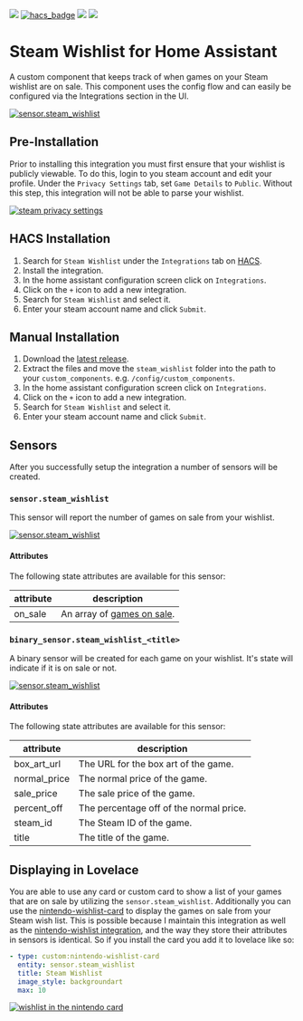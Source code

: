 [![](https://img.shields.io/github/release/boralyl/steam-wishlist/all.svg?style=for-the-badge)](https://github.com/boralyl/steam-wishlist/releases)
[![hacs_badge](https://img.shields.io/badge/HACS-Default-orange.svg?style=for-the-badge)](https://github.com/hacs/integration)
[![](https://img.shields.io/github/license/boralyl/steam-wishlist?style=for-the-badge)](LICENSE)
[![](https://img.shields.io/github/workflow/status/boralyl/steam-wishlist/Python%20package?style=for-the-badge)](https://github.com/boralyl/steam-wishlist/actions)

# Steam Wishlist for Home Assistant

A custom component that keeps track of when games on your Steam wishlist are on
sale. This component uses the config flow and can easily be configured via the
Integrations section in the UI.

[![sensor.steam_wishlist](https://github.com/boralyl/steam-wishlist/raw/master/assets/setup.png)](https://github.com/boralyl/steam-wishlist/raw/master/assets/setup.png)

## Pre-Installation

Prior to installing this integration you must first ensure that your wishlist is publicly
viewable. To do this, login to you steam account and edit your profile. Under the
`Privacy Settings` tab, set `Game Details` to `Public`. Without this step, this integration
will not be able to parse your wishlist.

[![steam privacy settings](https://github.com/boralyl/steam-wishlist/raw/master/assets/steam-profile.png)](https://github.com/boralyl/steam-wishlist/raw/master/assets/steam-profile.png)

## HACS Installation

1. Search for `Steam Wishlist` under the `Integrations` tab on [HACS](https://hacs.xyz/).
2. Install the integration.
3. In the home assistant configuration screen click on `Integrations`.
4. Click on the `+` icon to add a new integration.
5. Search for `Steam Wishlist` and select it.
6. Enter your steam account name and click `Submit`.

## Manual Installation

1. Download the [latest release](https://github.com/boralyl/steam-wishlist/releases).
2. Extract the files and move the `steam_wishlist` folder into the path to your
   `custom_components`. e.g. `/config/custom_components`.
3. In the home assistant configuration screen click on `Integrations`.
4. Click on the `+` icon to add a new integration.
5. Search for `Steam Wishlist` and select it.
6. Enter your steam account name and click `Submit`.

## Sensors

After you successfully setup the integration a number of sensors will be created.

### `sensor.steam_wishlist`

This sensor will report the number of games on sale from your wishlist.

[![sensor.steam_wishlist](https://github.com/boralyl/steam-wishlist/raw/master/assets/sensor.steam_wishlist.png)](https://github.com/boralyl/steam-wishlist/raw/master/assets/sensor.steam_wishlist.png)

#### Attributes

The following state attributes are available for this sensor:

| attribute | description                                 |
| --------- | ------------------------------------------- |
| on_sale   | An array of [games on sale](#attributes-1). |

### `binary_sensor.steam_wishlist_<title>`

A binary sensor will be created for each game on your wishlist. It's state will
indicate if it is on sale or not.

[![sensor.steam_wishlist](https://github.com/boralyl/steam-wishlist/raw/master/assets/binary_sensor.steam_wishlist_terraria.png)](https://github.com/boralyl/steam-wishlist/raw/master/assets/binary_sensor.steam_wishlist_terraria.png)

#### Attributes

The following state attributes are available for this sensor:

| attribute    | description                             |
| ------------ | --------------------------------------- |
| box_art_url  | The URL for the box art of the game.    |
| normal_price | The normal price of the game.           |
| sale_price   | The sale price of the game.             |
| percent_off  | The percentage off of the normal price. |
| steam_id     | The Steam ID of the game.               |
| title        | The title of the game.                  |

## Displaying in Lovelace

You are able to use any card or custom card to show a list of your games that are
on sale by utilizing the `sensor.steam_wishlist`. Additionally you can use the
[nintendo-wishlist-card](https://github.com/custom-cards/nintendo-wishlist-card)
to display the games on sale from your Steam wish list. This is possible because
I maintain this integration as well as the [nintendo-wishlist integration](https://github.com/custom-components/sensor.nintendo_wishlist), and the way they store their attributes
in sensors is identical. So if you install the card you add it to lovelace like so:

```yaml
- type: custom:nintendo-wishlist-card
  entity: sensor.steam_wishlist
  title: Steam Wishlist
  image_style: backgroundart
  max: 10
```

[![wishlist in the nintendo card](https://github.com/boralyl/steam-wishlist/raw/master/assets/custom-card.png)](https://github.com/boralyl/steam-wishlist/raw/master/assets/custom-card.png)

